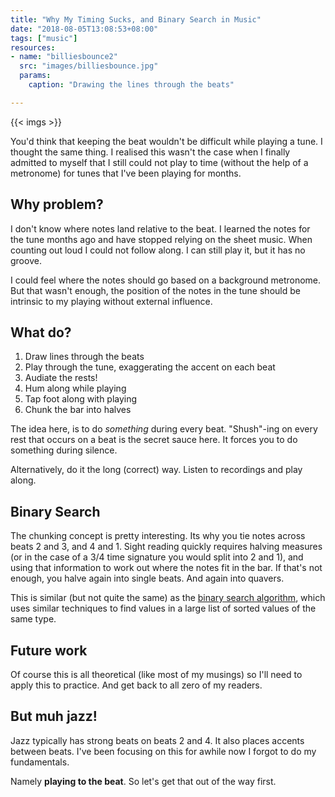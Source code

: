 ```yaml
---
title: "Why My Timing Sucks, and Binary Search in Music"
date: "2018-08-05T13:08:53+08:00"
tags: ["music"] 
resources:
- name: "billiesbounce2"
  src: "images/billiesbounce.jpg"
  params:
    caption: "Drawing the lines through the beats"

---
```

{{< imgs >}}


You'd think that keeping the beat wouldn't be difficult while playing a tune. I thought the same thing. I realised this wasn't the case when I finally admitted to myself that I still could not play to time (without the help of a metronome) for tunes that I've been playing for months.

## Why problem?

I don't know where notes land relative to the beat. I learned the notes for the tune months ago and have stopped relying on the sheet music. When counting out loud I could not follow along. I can still play it, but it has no groove.

I could feel where the notes should go based on a background metronome. But that wasn't enough, the position of the notes in the tune should be intrinsic to my playing without external influence.

## What do?

1. Draw lines through the beats
2. Play through the tune, exaggerating the accent on each beat
3. Audiate the rests!
4. Hum along while playing
5. Tap foot along with playing
6. Chunk the bar into halves

The idea here, is to do *something* during every beat. "Shush"-ing on every rest that occurs on a beat is the secret sauce here. It forces you to do something during silence.

Alternatively, do it the long (correct) way. Listen to recordings and play along.

## Binary Search

The chunking concept is pretty interesting. Its why you tie notes across beats 2 and 3, and 4 and 1. Sight reading quickly requires halving measures (or in the case of a 3/4 time signature you would split into 2 and 1), and using that information to work out where the notes fit in the bar. If that's not enough, you halve again into single beats. And again into quavers.

This is similar (but not quite the same) as the [binary search algorithm](https://en.wikipedia.org/wiki/Binary_search_algorithm), which uses similar techniques to find values in a large list of sorted values of the same type.

## Future work

Of course this is all theoretical (like most of my musings) so I'll need to apply this to practice. And get back to all zero of my readers.

## But muh jazz!

Jazz typically has strong beats on beats 2 and 4. It also places accents between beats. I've been focusing on this for awhile now I forgot to do my fundamentals.

Namely **playing to the beat**. So let's get that out of the way first.